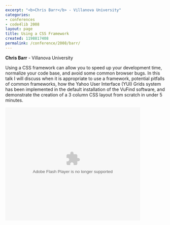 ```yaml
---
excerpt: "<b>Chris Barr</b> - Villanova University"
categories:
- conferences
- code4lib 2008
layout: page
title: Using a CSS Framework
created: 1198817408
permalink: /conference/2008/barr/
---
```

<b>Chris Barr</b> - Villanova University<br />

Using a CSS framework can allow you to speed up your development time, normalize your code base, and avoid some common browser bugs. In this talk I will discuss when it is appropriate to use a framework, potential pitfalls of common frameworks, how the Yahoo User Interface (YUI) Grids system has been implemented in the default installation of the VuFind software, and demonstrate the creation of a 3 column CSS layout from scratch in under 5 minutes.

<div style="width:425px;text-align:left" id="__ss_354550"><object style="margin:0px" width="425" height="355"><param name="movie" value="http://static.slideshare.net/swf/ssplayer2.swf?doc=code4libnew-1208276316787773-8"/><param name="allowFullScreen" value="true"/><param name="allowScriptAccess" value="always"/><embed src="http://static.slideshare.net/swf/ssplayer2.swf?doc=code4libnew-1208276316787773-8" type="application/x-shockwave-flash" allowscriptaccess="always" allowfullscreen="true" width="425" height="355"></embed></object></div>
